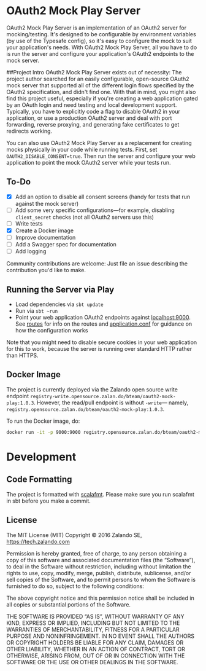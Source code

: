 # OAuth2 Mock Play Server

OAuth2 Mock Play Server is an implementation of an OAuth2 server for mocking/testing. It's designed to be configurable by environment variables (by use of the Typesafe config), so it's easy to configure the mock to suit your application's needs. With OAuth2 Mock Play Server, all you have to do is run the server and configure your application's OAuth2 endpoints to the mock server. 

##Project Intro
OAuth2 Mock Play Server exists out of necessity: The project author searched for an easily configurable, open-source OAuth2 mock server that supported all of the different login flows specified by the OAuth2 specification, and didn't find one. With that in mind, you might also find this project useful, especially if you're creating a web application gated by an OAuth login and need testing and local development support. Typically, you have to explicitly code a flag to disable OAuth2 in your application, or use a production OAuth2 server and deal with port forwarding, reverse proxying, and generating fake certificates to get redirects working.

You can also use OAuth2 Mock Play Server as a replacement for creating mocks physically in your code while running tests.
First, set `OAUTH2_DISABLE_CONSENT=true`. Then run the server and configure your web application to point the mock OAuth2 server while your tests run.

## To-Do
- [x] Add an option to disable all consent screens (handy for tests that run against the mock server)
- [ ] Add some very specific configurations—for example, disabling `client_secret` checks (not all OAuth2 servers use this)
- [ ] Write tests
- [x] Create a Docker image
- [ ] Improve documentation
- [ ] Add a Swagger spec for documentation
- [ ] Add logging

Community contributions are welcome: Just file an issue describing the contribution you'd like to make.

## Running the Server via Play

* Load dependencies via `sbt update`
* Run via `sbt ~run`
* Point your web application OAuth2 endpoints against [localhost:9000](http://localhost:9000). See
[routes](https://github.com/zalando/OAuth2-mock-play/blob/master/conf/routes) for info on the routes and
[application.conf](https://github.com/zalando/OAuth2-mock-play/blob/master/conf/application.conf) for guidance on how the
configuration works

Note that you might need to disable secure cookies in your web application for this to work, because the server
is running over standard HTTP rather than HTTPS.

## Docker Image

The project is currently deployed via the Zalando open source write endpoint
`registry-write.opensource.zalan.do/bteam/oauth2-mock-play:1.0.3`. However, the read/pull endpoint is without `-write`— namely, `registry.opensource.zalan.do/bteam/oauth2-mock-play:1.0.3`.

To run the Docker image, do:

```sh
docker run -it -p 9000:9000 registry.opensource.zalan.do/bteam/oauth2-mock-play:1.0.3
```

# Development

## Code Formatting

The project is formatted with [scalafmt](https://github.com/olafurpg/scalafmt). Please make sure you run
scalafmt in sbt before you make a commit.

## License

The MIT License (MIT) Copyright © 2016 Zalando SE, https://tech.zalando.com

Permission is hereby granted, free of charge, to any person obtaining a copy of this software and associated documentation files (the “Software”), to deal in the Software without restriction, including without limitation the rights to use, copy, modify, merge, publish, distribute, sublicense, and/or sell copies of the Software, and to permit persons to whom the Software is furnished to do so, subject to the following conditions:

The above copyright notice and this permission notice shall be included in all copies or substantial portions of the Software.

THE SOFTWARE IS PROVIDED “AS IS”, WITHOUT WARRANTY OF ANY KIND, EXPRESS OR IMPLIED, INCLUDING BUT NOT LIMITED TO THE WARRANTIES OF MERCHANTABILITY, FITNESS FOR A PARTICULAR PURPOSE AND NONINFRINGEMENT. IN NO EVENT SHALL THE AUTHORS OR COPYRIGHT HOLDERS BE LIABLE FOR ANY CLAIM, DAMAGES OR OTHER LIABILITY, WHETHER IN AN ACTION OF CONTRACT, TORT OR OTHERWISE, ARISING FROM, OUT OF OR IN CONNECTION WITH THE SOFTWARE OR THE USE OR OTHER DEALINGS IN THE SOFTWARE.
